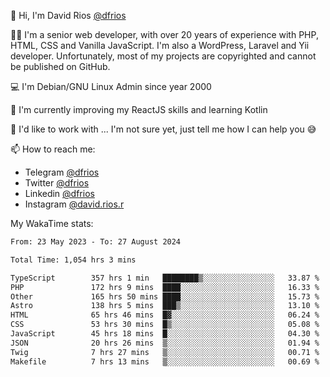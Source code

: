👋 Hi, I'm David Rios [@dfrios](https://github.com/dfrios)

👨‍💻 I'm a senior web developer, with over 20 years of experience with PHP, HTML, CSS and Vanilla JavaScript. I'm also a WordPress, Laravel and Yii developer. Unfortunately, most of my projects are copyrighted and cannot be published on GitHub.

💻 I'm Debian/GNU Linux Admin since year 2000

🌱 I'm currently improving my ReactJS skills and learning Kotlin

💞️ I'd like to work with ... I'm not sure yet, just tell me how I can help you 😅


📫 How to reach me:
* Telegram [@dfrios](https://t.me/dfrios)
* Twitter [@dfrios](https://twitter.com/dfrios)
* Linkedin [@dfrios](https://linkedin.com/in/dfrios)
* Instagram [@david.rios.r](https://instagram.com/david.rios.r)



My WakaTime stats:
<!--START_SECTION:waka-->

```txt
From: 23 May 2023 - To: 27 August 2024

Total Time: 1,054 hrs 3 mins

TypeScript        357 hrs 1 min   ████████▒░░░░░░░░░░░░░░░░   33.87 %
PHP               172 hrs 9 mins  ████░░░░░░░░░░░░░░░░░░░░░   16.33 %
Other             165 hrs 50 mins ████░░░░░░░░░░░░░░░░░░░░░   15.73 %
Astro             138 hrs 5 mins  ███▒░░░░░░░░░░░░░░░░░░░░░   13.10 %
HTML              65 hrs 46 mins  █▓░░░░░░░░░░░░░░░░░░░░░░░   06.24 %
CSS               53 hrs 30 mins  █▒░░░░░░░░░░░░░░░░░░░░░░░   05.08 %
JavaScript        45 hrs 18 mins  █░░░░░░░░░░░░░░░░░░░░░░░░   04.30 %
JSON              20 hrs 26 mins  ▒░░░░░░░░░░░░░░░░░░░░░░░░   01.94 %
Twig              7 hrs 27 mins   ▒░░░░░░░░░░░░░░░░░░░░░░░░   00.71 %
Makefile          7 hrs 13 mins   ▒░░░░░░░░░░░░░░░░░░░░░░░░   00.69 %
```

<!--END_SECTION:waka-->
